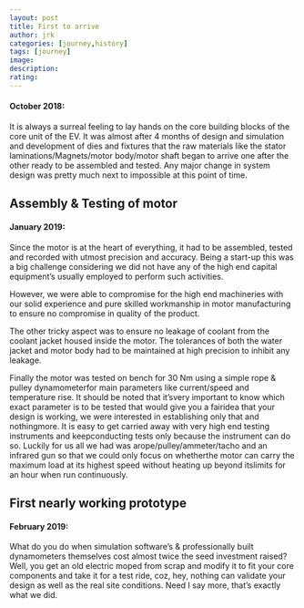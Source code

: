```yaml
---
layout: post
title: First to arrive
author: jrk
categories: [journey,history]
tags: [journey]
image: 
description: 
rating: 
---
```



#### October 2018:
It is always a surreal feeling to lay hands on the core building blocks of the core unit of the EV. It was almost after 4 months of design and simulation and development of dies and fixtures that the raw materials like the stator laminations/Magnets/motor body/motor shaft began to arrive one after the other ready to be assembled and tested. Any major change in system design was pretty much next to impossible at this point of time.

## Assembly & Testing of motor

#### January 2019:
Since the motor is at the heart of everything, it had to be assembled, tested and recorded with utmost precision and accuracy. Being a start-up this was a big challenge considering we did not have any of the high end capital equipment’s usually employed to perform such activities.

However, we were able to compromise for the high end machineries with our solid experience and pure skilled workmanship in motor manufacturing to ensure no compromise in quality of the product.

The other tricky aspect was to ensure no leakage of coolant from the coolant jacket housed inside the motor. The tolerances of both the water jacket and motor body had to be maintained at high precision to inhibit any leakage.

Finally the motor was tested on bench for 30 Nm using a simple rope &amp; pulley dynamometerfor main parameters like current/speed and temperature rise. It should be noted that it’svery important to know which exact parameter is to be tested that would give you a fairidea that your design is working, we were interested in establishing only that and nothingmore. It is easy to get carried away with very high end testing instruments and keepconducting tests only because the instrument can do so. Luckily for us all we had was arope/pulley/ammeter/tacho and an infrared gun so that we could only focus on whetherthe motor can carry the maximum load at its highest speed without heating up beyond itslimits for an hour when run continuously.

## First nearly working prototype

#### February 2019:
What do you do when simulation software’s &amp; professionally built dynamometers themselves cost almost twice the seed investment raised? Well, you get an old electric moped from scrap and modify it to fit your core components and take it for a test ride, coz, hey, nothing can validate your design as well as the real site conditions. Need I say more, that’s exactly what we did.